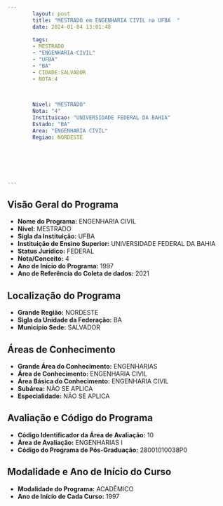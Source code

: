 ```yaml
---
        layout: post
        title: "MESTRADO em ENGENHARIA CIVIL na UFBA  "
        date: 2024-01-04 13:01:48
     
        tags:
        - MESTRADO
        - "ENGENHARIA-CIVIL"
        - "UFBA"
        - "BA"
        - CIDADE:SALVADOR
        - NOTA:4
        
       

        Nivel: "MESTRADO"
        Nota: "4"
        Instituicao: "UNIVERSIDADE FEDERAL DA BAHIA"
        Estado: "BA"
        Area: "ENGENHARIA CIVIL"
        Regiao: NORDESTE
        
        
        
        
        
        
---
```

## Visão Geral do Programa
- **Nome do Programa:** ENGENHARIA CIVIL
- **Nível:** MESTRADO
- **Sigla da Instituição:** UFBA
- **Instituição de Ensino Superior:** UNIVERSIDADE FEDERAL DA BAHIA
- **Status Jurídico:** FEDERAL
- **Nota/Conceito:** 4
- **Ano de Início do Programa:** 1997
- **Ano de Referência do Coleta de dados:** 2021

## Localização do Programa
- **Grande Região:** NORDESTE
- **Sigla da Unidade da Federação:** BA
- **Município Sede:** SALVADOR

## Áreas de Conhecimento
- **Grande Área do Conhecimento:** ENGENHARIAS
- **Área de Conhecimento:** ENGENHARIA CIVIL
- **Área Básica do Conhecimento:** ENGENHARIA CIVIL
- **Subárea:** NÃO SE APLICA
- **Especialidade:** NÃO SE APLICA

## Avaliação e Código do Programa
- **Código Identificador da Área de Avaliação:** 10
- **Área de Avaliação:** ENGENHARIAS I
- **Código do Programa de Pós-Graduação:** 28001010038P0


## Modalidade e Ano de Início do Curso
- **Modalidade do Programa:** ACADÊMICO
- **Ano de Início de Cada Curso:** 1997
